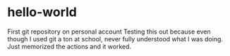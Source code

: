 # hello-world
First git repository on personal account
Testing this out because even though I used git a ton at school, never fully understood what I was doing.
Just memorized the actions and it worked.
